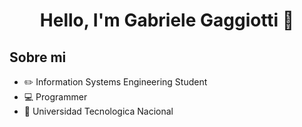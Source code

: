 <div align="center">
<h1 align="center">Hello, I'm Gabriele Gaggiotti 👋</h1>
</div>

## Sobre mi

- ✏️ Information Systems Engineering Student
- 💻 Programmer
- 🎥 Universidad Tecnologica Nacional
<br>



<!--
**gabigaggiotti/gabigaggiotti** is a ✨ _special_ ✨ repository because its `README.md` (this file) appears on your GitHub profile.

Here are some ideas to get you started:

- 🔭 I’m currently working on ...
- 🌱 I’m currently learning ...
- 👯 I’m looking to collaborate on ...
- 🤔 I’m looking for help with ...
- 💬 Ask me about ...
- 📫 How to reach me: ...
- 😄 Pronouns: ...
- ⚡ Fun fact: ...
-->
